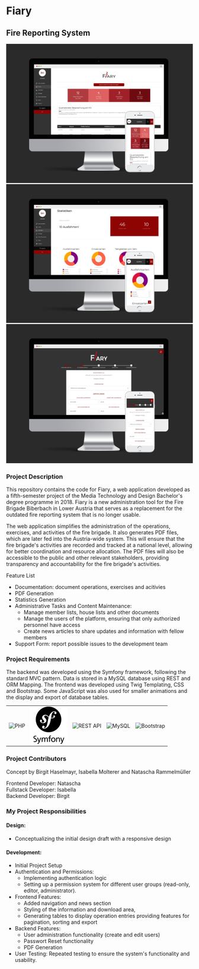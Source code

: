 # Fiary
## Fire Reporting System

<img src='docs/Home.jpg'>
<img src='docs/Statistik.jpg'>
<img src='docs/Einsatz.jpg'>

### Project Description
This repository contains the code for Fiary, a web application developed as a fifth-semester project of the Media Technology and Design Bachelor's degree programme in 2018. 
Fiary is a new administration tool for the Fire Brigade Biberbach in Lower Austria that serves as a replacement for the outdated fire reporting system that is no longer usable.

The web application simplifies the administration of the operations, exercises, and activities of the fire brigade. 
It also generates PDF files, which are later fed into the Austria-wide system.
This will ensure that the fire brigade's activities are recorded and tracked at a national level, allowing for better coordination and resource allocation. 
The PDF files will also be accessible to the public and other relevant stakeholders, providing transparency and accountability for the fire brigade's activities.

Feature List
* Documentation: document operations, exercises and acitivies
* PDF Generation
* Statistics Generation
* Administrative Tasks and Content Maintenance:
  - Manage member lists, house lists and other documents
  - Manage the users of the platform, ensuring that only authorized personnel have access
  - Create news articles to share updates and information with fellow members
* Support Form: report possible issues to the development team


### Project Requirements
The backend was developed using the Symfony framework, following the standard MVC pattern. Data is stored in a MySQL database using REST and ORM Mapping. 
The frontend was developed using Twig Templating, CSS and Bootstrap.
Some JavaScript was also used for smaller animations and the display and export of database tables.

<table>
  <tr>
    <td style="border:none;"><img width="100px" src='https://user-images.githubusercontent.com/25181517/183570228-6a040b9f-3ddf-47a2-a201-743121dac664.png' alt='PHP'></td>
    <td style="border:none;"><img width="100px" src='docs/symfony-logo.png' alt='Symfony'></td>
    <td style="border:none;"><img width="100px" src='https://user-images.githubusercontent.com/25181517/192107858-fe19f043-c502-4009-8c47-476fc89718ad.png' alt='REST API'></td>
    <td style="border:none;"><img width="100px" src='https://user-images.githubusercontent.com/25181517/183896128-ec99105a-ec1a-4d85-b08b-1aa1620b2046.png' alt='MySQL'></td>
    <td style="border:none;"><img width="100px" src='https://user-images.githubusercontent.com/25181517/183898054-b3d693d4-dafb-4808-a509-bab54cf5de34.png' alt='Bootstrap'></td>
  </tr>
</table>


### Project Contributors
Concept by Birgit Haselmayr, Isabella Molterer and Natascha Rammelmüller

Frontend Developer: Natascha  
Fullstack Developer: Isabella  
Backend Developer: Birgit


### My Project Responsibilities

#### Design:
* Conceptualizing the initial design draft with a responsive design

#### Development:
* Initial Project Setup
* Authentication and Permissions: 
    - Implementing authentication logic 
    - Setting up a permission system for different user groups (read-only, editor, administrator).
* Frontend Features: 
    - Added navigation and news section 
    - Styling of the information and download area,
    - Generating tables to display operation entries providing features for pagination, sorting and export
* Backend Features: 
    - User administration functionality (create and edit users)
    - Passwort Reset functionality
    - PDF Generation 
* User Testing: Repeated testing to ensure the system's functionality and usability.
